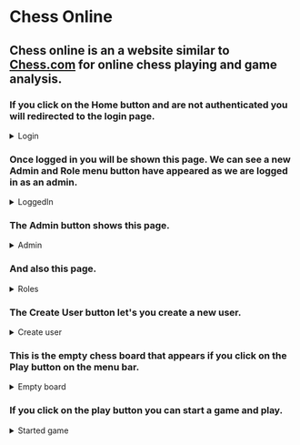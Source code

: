 # Chess Online
## Chess online is an a website similar to [Chess.com](chess.com) for online chess playing and game analysis.
### If you click on the Home button and are not authenticated you will redirected to the login page.
<details><summary>Login</summary>
  
  ![Login](https://github.com/kd291009/ChessOnline/blob/master/ChessOnline/Images/Login.png)
  
</details>

### Once logged in you will be shown this page. We can see a new Admin and Role menu button have appeared as we are logged in as an admin.

<details><summary>LoggedIn</summary>
  
  ![LoggedIn](https://github.com/kd291009/ChessOnline/blob/master/ChessOnline/Images/LoggedIn.png)
  
</details>

### The Admin button shows this page.
<details><summary>Admin</summary>
  
![Players](https://github.com/kd291009/ChessOnline/blob/master/ChessOnline/Images/Players.png)

  </details>
  
### And also this page.
<details><summary>Roles</summary>
  
![Roles](https://github.com/kd291009/ChessOnline/blob/master/ChessOnline/Images/Roles.png)

</details>

### The Create User button let's you create a new user.
<details><summary>Create user</summary>
  
![CreateUser](https://github.com/kd291009/ChessOnline/blob/master/ChessOnline/Images/CreateUser.png)

  </details>
  
### This is the empty chess board that appears if you click on the Play button on the menu bar.
<details><summary>Empty board</summary>
  
![Empty Board](https://github.com/kd291009/ChessOnline/blob/master/ChessOnline/Images/EmptyBoard.png)

</details>

### If you click on the play button you can start a game and play.
<details><summary>Started game</summary>
  
![StartedGame](https://github.com/kd291009/ChessOnline/blob/master/ChessOnline/Images/StartedGame.png)
  
</details>
